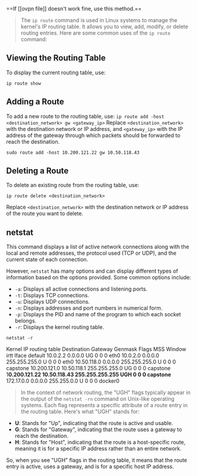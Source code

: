 ==If [[ovpn file]] doesn't work fine, use this method.==


> The `ip route` command is used in Linux systems to manage the kernel's IP routing table. It allows you to view, add, modify, or delete routing entries. Here are some common uses of the `ip route` command:

## **Viewing the Routing Table**
To display the current routing table, use:

`ip route show`

## **Adding a Route**
To add a new route to the routing table, use:
`ip route add -host <destination_network> gw <gateway_ip>`
Replace `<destination_network>` with the destination network or IP address, and `<gateway_ip>` with the IP address of the gateway through which packets should be forwarded to reach the destination.

`sudo route add -host 10.200.121.22 gw 10.50.118.43`
## **Deleting a Route**
To delete an existing route from the routing table, use:

`ip route delete <destination_network>`

Replace `<destination_network>` with the destination network or IP address of the route you want to delete.

## netstat
This command displays a list of active network connections along with the local and remote addresses, the protocol used (TCP or UDP), and the current state of each connection.

However, `netstat` has many options and can display different types of information based on the options provided. Some common options include:

- `-a`: Displays all active connections and listening ports.
- `-t`: Displays TCP connections.
- `-u`: Displays UDP connections.
- `-n`: Displays addresses and port numbers in numerical form.
- `-p`: Displays the PID and name of the program to which each socket belongs.
- `-r`: Displays the kernel routing table.

`netstat -r`

Kernel IP routing table
Destination     Gateway         Genmask              Flags     MSS Window  irtt   Iface
default            10.0.2.2           0.0.0.0                   UG        0       0             0      eth0
10.0.2.0           0.0.0.0            255.255.255.0       U          0       0             0      eth0
10.50.118.0      0.0.0.0            255.255.255.0       U          0       0             0      capstone
10.200.121.0    10.50.118.1      255.255.255.0       UG       0       0             0      capstone
1**0.200.121.22  10.50.118.43   255.255.255.255  UGH     0       0             0      capstone**
172.17.0.0        0.0.0.0             255.255.0.0           U          0       0             0      docker0

> In the context of network routing, the "UGH" flags typically appear in the output of the `netstat -rn` command on Unix-like operating systems. Each flag represents a specific attribute of a route entry in the routing table. Here's what "UGH" stands for:

- **U**: Stands for "Up", indicating that the route is active and usable.
- **G**: Stands for "Gateway", indicating that the route uses a gateway to reach the destination.
- **H**: Stands for "Host", indicating that the route is a host-specific route, meaning it is for a specific IP address rather than an entire network.

So, when you see "UGH" flags in the routing table, it means that the route entry is active, uses a gateway, and is for a specific host IP address.
